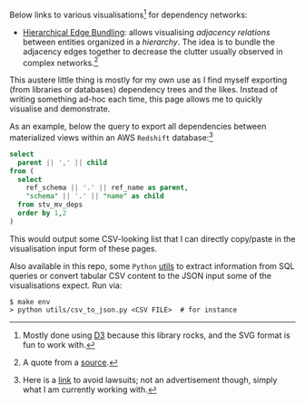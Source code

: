 Below links to various visualisations[^1] for dependency networks:

* [Hierarchical Edge Bundling](/hierarchical-edge-bundling): allows visualising
  _adjacency relations_ between entities organized in a _hierarchy_. The idea is to
  bundle the adjacency edges together to decrease the clutter usually observed in
  complex networks.[^2]

This austere little thing is mostly for my own use as I find myself exporting (from
libraries or databases) dependency trees and the likes. Instead of writing something
ad-hoc each time, this page allows me to quickly visualise and demonstrate.

As an example, below the query to export all dependencies between materialized views
within an AWS `Redshift` database:[^3]

```sql
select
  parent || ',' || child
from (
  select
    ref_schema || '.' || ref_name as parent,
    "schema" || '.' || "name" as child
  from stv_mv_deps
  order by 1,2
)
```

This would output some CSV-looking list that I can directly copy/paste in the
visualisation input form of these pages.

Also available in this repo, some `Python` [utils](/utils) to extract information from
SQL queries or convert tabular CSV content to the JSON input some of the visualisations
expect. Run via:

```shell
$ make env
> python utils/csv_to_json.py <CSV FILE>  # for instance
```

[^1]: Mostly done using [D3](https://d3js.org/) because this library rocks, and the SVG
      format is fun to work with.
[^2]: A quote from a [source](https://www.data-to-viz.com/graph/edge_bundling.html).
[^3]: Here is a [link](https://aws.amazon.com/redshift/) to avoid lawsuits; not an
      advertisement though, simply what I am currently working with.
